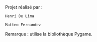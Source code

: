 Projet réalisé par :

	Henri De Lima
	
	Matteo Fernandez
	
  
Remarque : utilise la bibliothèque Pygame.
